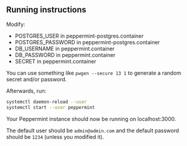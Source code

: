 ## Running instructions

Modify:

* POSTGRES_USER in peppermint-postgres.container
* POSTGRES_PASSWORD in peppermint-postgres.container
* DB_USERNAME in peppermint.container
* DB_PASSWORD in peppermint.container
* SECRET in peppermint.container

You can use something like `pwgen --secure 13 1` to generate a random secret and/or password.

Afterwards, run:

```bash
systemctl daemon-reload --user
systemctl start --user peppermint
```

Your Peppermint instance should now be running on localhost:3000.

The default user should be `admin@admin.com` and the default password should be `1234` (unless you modified it).

